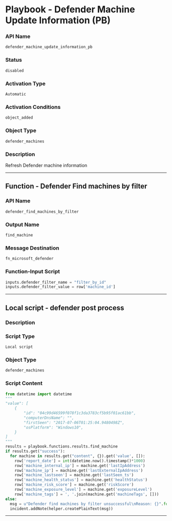 <!--
    DO NOT MANUALLY EDIT THIS FILE
    THIS FILE IS AUTOMATICALLY GENERATED WITH resilient-sdk codegen
    Generated with resilient-sdk v51.0.2.0.974
-->

# Playbook - Defender Machine Update Information (PB)

### API Name
`defender_machine_update_information_pb`

### Status
`disabled`

### Activation Type
`Automatic`

### Activation Conditions
`object_added`

### Object Type
`defender_machines`

### Description
Refresh Defender machine information


---
## Function - Defender Find machines by filter

### API Name
`defender_find_machines_by_filter`

### Output Name
`find_machine`

### Message Destination
`fn_microsoft_defender`

### Function-Input Script
```python
inputs.defender_filter_name = "filter_by_id"
inputs.defender_filter_value = row['machine_id']
```

---

## Local script - defender post process

### Description


### Script Type
`Local script`

### Object Type
`defender_machines`

### Script Content
```python
from datetime import datetime
"""
"value": [
    {
        "id": "04c99d46599f078f1c3da3783cf5b95f01ac61bb",
        "computerDnsName": "",
        "firstSeen": "2017-07-06T01:25:04.9480498Z",
        "osPlatform": "Windows10",
    }
]
"""
results = playbook.functions.results.find_machine
if results.get("success"):
  for machine in results.get("content", {}).get('value', []):
    row['report_date'] = int(datetime.now().timestamp()*1000)
    row['machine_internal_ip'] = machine.get('lastIpAddress')
    row['machine_ip'] = machine.get('lastExternalIpAddress')
    row['machine_lastseen'] = machine.get('lastSeen_ts')
    row['machine_health_status'] = machine.get('healthStatus')
    row['machine_risk_score'] = machine.get('riskScore')
    row['machine_exposure_level'] = machine.get('exposureLevel')
    row['machine_tags'] = ', '.join(machine.get('machineTags', []))
else:
  msg = u"Defender find machines by filter unsuccessful\nReason: {}".format(results.get("reason"))
  incident.addNote(helper.createPlainText(msg))
```

---

